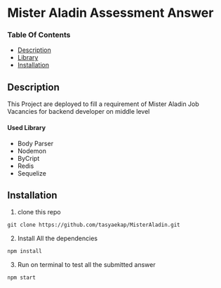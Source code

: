 # Mister Aladin Assessment Answer

### Table Of Contents  

- [Description](#description)
- [Library](#used-library)
- [Installation](#installation)

## Description

This Project are deployed to fill a requirement of Mister Aladin Job Vacancies for backend developer on middle level


#### Used Library

- Body Parser
- Nodemon
- ByCript
- Redis
- Sequelize

## Installation

1. clone this repo 
```html
git clone https://github.com/tasyaekap/MisterAladin.git
```

2. Install All the dependencies
```html
npm install
```

3. Run on terminal to test all the submitted answer
```html
npm start
```

